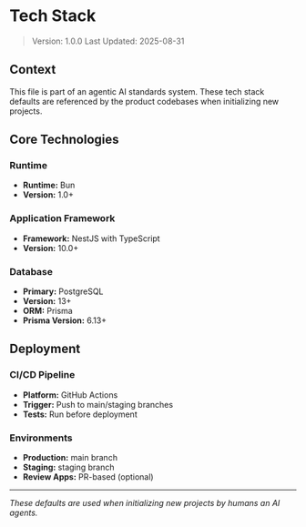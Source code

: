 # Tech Stack

> Version: 1.0.0 Last Updated: 2025-08-31

## Context

This file is part of an agentic AI standards system. These tech stack defaults
are referenced by the product codebases when initializing new projects.

## Core Technologies

### Runtime

- **Runtime:** Bun
- **Version:** 1.0+

### Application Framework

- **Framework:** NestJS with TypeScript
- **Version:** 10.0+

### Database

- **Primary:** PostgreSQL
- **Version:** 13+
- **ORM:** Prisma
- **Prisma Version:** 6.13+

## Deployment

### CI/CD Pipeline

- **Platform:** GitHub Actions
- **Trigger:** Push to main/staging branches
- **Tests:** Run before deployment

### Environments

- **Production:** main branch
- **Staging:** staging branch
- **Review Apps:** PR-based (optional)

---

_These defaults are used when initializing new projects by humans an AI agents._
